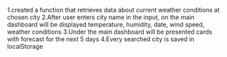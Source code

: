 


1.created a function that retrieves data about current weather conditions at chosen city
2.After user enters city name in the input, on the main dashboard will be displayed temperature, humidity, date, wind speed, weather conditions
3.Under the main dashboard will be presented cards with forecast for the next 5 days
4.Every searched city is saved in localStorage  
